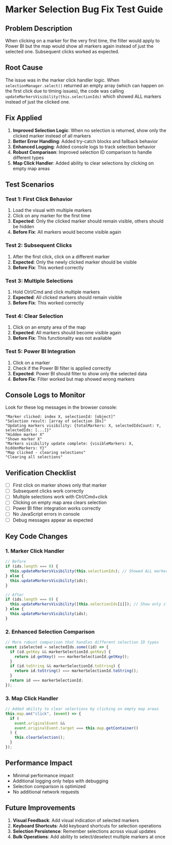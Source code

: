 # Marker Selection Bug Fix Test Guide

## Problem Description

When clicking on a marker for the very first time, the filter would apply to Power BI but the map would show all markers again instead of just the selected one. Subsequent clicks worked as expected.

## Root Cause

The issue was in the marker click handler logic. When `selectionManager.select()` returned an empty array (which can happen on the first click due to timing issues), the code was calling `updateMarkersVisibility(this.selectionIds)` which showed ALL markers instead of just the clicked one.

## Fix Applied

1. **Improved Selection Logic**: When no selection is returned, show only the clicked marker instead of all markers
2. **Better Error Handling**: Added try-catch blocks and fallback behavior
3. **Enhanced Logging**: Added console logs to track selection behavior
4. **Robust Comparison**: Improved selection ID comparison to handle different types
5. **Map Click Handler**: Added ability to clear selections by clicking on empty map areas

## Test Scenarios

### Test 1: First Click Behavior

1. Load the visual with multiple markers
2. Click on any marker for the first time
3. **Expected**: Only the clicked marker should remain visible, others should be hidden
4. **Before Fix**: All markers would become visible again

### Test 2: Subsequent Clicks

1. After the first click, click on a different marker
2. **Expected**: Only the newly clicked marker should be visible
3. **Before Fix**: This worked correctly

### Test 3: Multiple Selections

1. Hold Ctrl/Cmd and click multiple markers
2. **Expected**: All clicked markers should remain visible
3. **Before Fix**: This worked correctly

### Test 4: Clear Selection

1. Click on an empty area of the map
2. **Expected**: All markers should become visible again
3. **Before Fix**: This functionality was not available

### Test 5: Power BI Integration

1. Click on a marker
2. Check if the Power BI filter is applied correctly
3. **Expected**: Power BI should filter to show only the selected data
4. **Before Fix**: Filter worked but map showed wrong markers

## Console Logs to Monitor

Look for these log messages in the browser console:

```
"Marker clicked: index X, selectionId: [object]"
"Selection result: [array of selection IDs]"
"Updating markers visibility: {totalMarkers: X, selectedIdsCount: Y, selectedIds: [...]}"
"Hidden marker X"
"Shown marker X"
"Markers visibility update complete: {visibleMarkers: X, hiddenMarkers: Y}"
"Map clicked - clearing selections"
"Clearing all selections"
```

## Verification Checklist

- [ ] First click on marker shows only that marker
- [ ] Subsequent clicks work correctly
- [ ] Multiple selections work with Ctrl/Cmd+click
- [ ] Clicking on empty map area clears selection
- [ ] Power BI filter integration works correctly
- [ ] No JavaScript errors in console
- [ ] Debug messages appear as expected

## Key Code Changes

### 1. Marker Click Handler

```typescript
// Before
if (ids.length === 0) {
  this.updateMarkersVisibility(this.selectionIds); // Showed ALL markers
} else {
  this.updateMarkersVisibility(ids);
}

// After
if (ids.length === 0) {
  this.updateMarkersVisibility([this.selectionIds[i]]); // Show only clicked marker
} else {
  this.updateMarkersVisibility(ids);
}
```

### 2. Enhanced Selection Comparison

```typescript
// More robust comparison that handles different selection ID types
const isSelected = selectedIds.some((id) => {
  if (id.getKey && markerSelectionId.getKey) {
    return id.getKey() === markerSelectionId.getKey();
  }
  if (id.toString && markerSelectionId.toString) {
    return id.toString() === markerSelectionId.toString();
  }
  return id === markerSelectionId;
});
```

### 3. Map Click Handler

```typescript
// Added ability to clear selections by clicking on empty map areas
this.map.on("click", (event) => {
  if (
    event.originalEvent &&
    event.originalEvent.target === this.map.getContainer()
  ) {
    this.clearSelection();
  }
});
```

## Performance Impact

- Minimal performance impact
- Additional logging only helps with debugging
- Selection comparison is optimized
- No additional network requests

## Future Improvements

1. **Visual Feedback**: Add visual indication of selected markers
2. **Keyboard Shortcuts**: Add keyboard shortcuts for selection operations
3. **Selection Persistence**: Remember selections across visual updates
4. **Bulk Operations**: Add ability to select/deselect multiple markers at once
